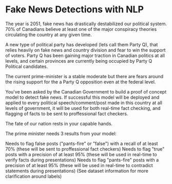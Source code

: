# Fake News Detections with NLP

The year is 2051, fake news has drastically destabilized our political system. 70% of Canadians believe at least one of the major conspiracy theories circulating the country at any given time.

A new type of political party has developed (lets call them Party Q), that relies heavily on fake news and country division and fear to win the support of voters. Party Q has been gaining major traction in Canadian politics at all levels, and certain provinces are currently being occupied by Party Q Political candidates.

The current prime-minister is a stable moderate but there are fears around the rising support for the a Party Q opposition even at the federal level.

You've been asked by the Canadian Government to build a proof of concept model to detect fake news. If successful this model will be deployed and applied to every political speech/comment/post made in this country at all levels of government, it will be used for both real-time fact checking, and flagging of facts to be sent to proffessional fact checkers.

The fate of our nation rests in your capable hands.

The prime minister needs 3 results from your model:

Needs to flag false posts ("pants-fire" or "false") with a recall of at least 70% (these will be sent to proffessional fact checkers)
Needs to flag "true" posts with a precision of at least 95% (these will be used in real-time to verify facts during presentations)
Needs to flag "pants-fire" posts with a precision of at least 95% (these will be used in real-time to contradict statements during presentations) (See dataset information for more clarification around labels)
